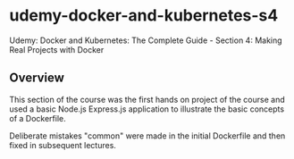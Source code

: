 # udemy-docker-and-kubernetes-s4
Udemy: Docker and Kubernetes: The Complete Guide - Section 4: Making Real Projects with Docker

## Overview

This section of the course was the first hands on project of the course and used a basic Node.js Express.js application to illustrate the basic concepts of a Dockerfile.

Deliberate mistakes "common" were made in the initial Dockerfile and then fixed in subsequent lectures.

